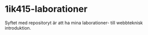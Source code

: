 1ik415-laborationer
===================
Syftet med repositoryt är att ha mina laborationer-
till webbteknisk introduktion.